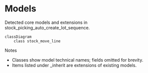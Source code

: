 # Models

Detected core models and extensions in stock_picking_auto_create_lot_sequence.

```mermaid
classDiagram
    class stock_move_line
```

Notes
- Classes show model technical names; fields omitted for brevity.
- Items listed under _inherit are extensions of existing models.
